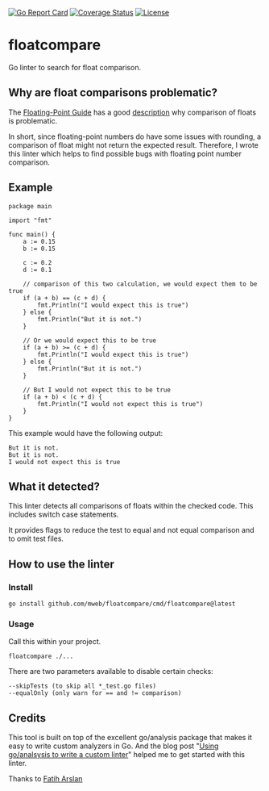 [![Go Report Card](https://goreportcard.com/badge/github.com/mweb/floatcompare)](https://goreportcard.com/report/github.com/mweb/floatcompare)
[![Coverage Status](https://coveralls.io/repos/github/mweb/floatcompare/badge.svg?branch=main)](https://coveralls.io/github/mweb/floatcompare?branch=main)
[![License](https://img.shields.io/github/license/mweb/floatcompare)](/LICENSE)

# floatcompare

Go linter to search for float comparison.

## Why are float comparisons problematic?

The [Floating-Point Guide](https://floating-point-gui.de) has a good
[description](https://floating-point-gui.de/errors/comparison/) why comparison
of floats is problematic.

In short, since floating-point numbers do have some issues with rounding, a
comparison of float might not return the expected result. Therefore, I wrote
this linter which helps to find possible bugs with floating point number
comparison.

## Example

    package main

    import "fmt"

    func main() {
        a := 0.15
        b := 0.15

        c := 0.2
        d := 0.1

        // comparison of this two calculation, we would expect them to be true
        if (a + b) == (c + d) {
            fmt.Println("I would expect this is true")
        } else {
            fmt.Println("But it is not.")
        }

        // Or we would expect this to be true
        if (a + b) >= (c + d) {
            fmt.Println("I would expect this is true")
        } else {
            fmt.Println("But it is not.")
        }

        // But I would not expect this to be true
        if (a + b) < (c + d) {
            fmt.Println("I would not expect this is true")
        }
    }

This example would have the following output:

    But it is not.
    But it is not.
    I would not expect this is true

## What it detected?

This linter detects all comparisons of floats within the checked code. This
includes switch case statements.

It provides flags to reduce the test to equal and not equal comparison and to
omit test files.

## How to use the linter

### Install

    go install github.com/mweb/floatcompare/cmd/floatcompare@latest

### Usage

Call this within your project.

    floatcompare ./...

There are two parameters available to disable certain checks:

    --skipTests (to skip all *_test.go files)
    --equalOnly (only warn for == and != comparison)

## Credits

This tool is built on top of the excellent go/analysis package that makes it
easy to write custom analyzers in Go. And the blog post "[Using go/analsysis to
write a custom linter](https://arslan.io/2019/06/13/using-go-analysis-to-write-a-custom-linter/)"
helped me to get started with this linter.


Thanks to [Fatih Arslan](https://github.com/fatih)
